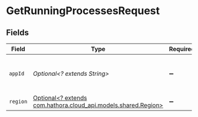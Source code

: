 # GetRunningProcessesRequest


## Fields

| Field                                                                                           | Type                                                                                            | Required                                                                                        | Description                                                                                     | Example                                                                                         |
| ----------------------------------------------------------------------------------------------- | ----------------------------------------------------------------------------------------------- | ----------------------------------------------------------------------------------------------- | ----------------------------------------------------------------------------------------------- | ----------------------------------------------------------------------------------------------- |
| `appId`                                                                                         | *Optional<? extends String>*                                                                    | :heavy_minus_sign:                                                                              | N/A                                                                                             | app-af469a92-5b45-4565-b3c4-b79878de67d2                                                        |
| `region`                                                                                        | [Optional<? extends com.hathora.cloud_api.models.shared.Region>](../../models/shared/Region.md) | :heavy_minus_sign:                                                                              | N/A                                                                                             |                                                                                                 |